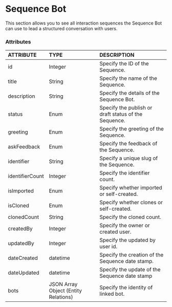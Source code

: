# Sequence Bot

This section allows you to see all interaction sequences the Sequence Bot can use to lead a structured conversation with users.

### Attributes 

| ATTRIBUTE | TYPE | DESCRIPTION |
| :--- | :--- | :--- |
| id | Integer | Specify the ID of the Sequence. |
| title | String | Specify the name of the Sequence. |
| description | String | Specify the details of the Sequence Bot. |
| status | Enum | Specify the publish or draft status of the Sequence. |
| greeting | Enum | Specify the greeting of the Sequence. |
| askFeedback | Enum | Specify the feedback of the Sequence. |
| identifier | String | Specify a unique slug of the Sequence. |
| identifierCount | Integer | Specify the identifier count. |
| isImported | Enum | Specify whether imported or self-created. |
| isCloned | Enum | Specify whether clones or self-created. |
| clonedCount | String | Specify the cloned count. |
| createdBy | Integer | Specify the owner or created user. |
| updatedBy | Integer | Specify the updated by user id. |
| dateCreated | datetime | Specify the creation of the Sequence date stamp. |
| dateUpdated | datetime | Specify the update of the Sequence date stamp |
| bots | JSON Array Object  \(Entity Relations\) | Specify the identity of linked bot. |

